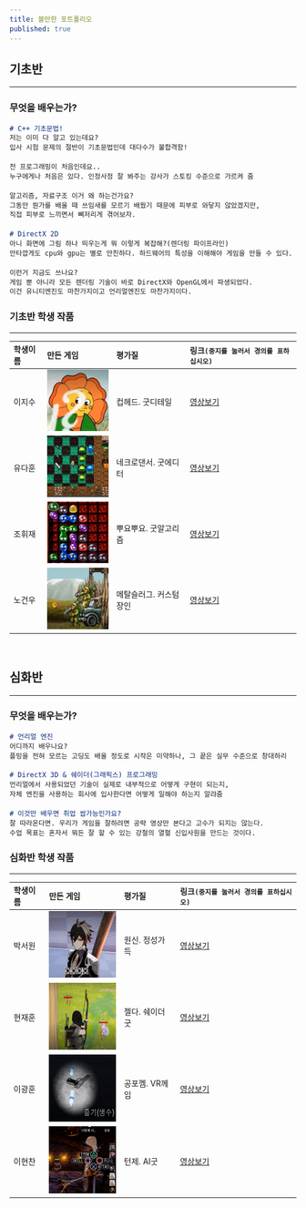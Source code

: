 ```yaml
---
title: 볼만한 포트폴리오
published: true
---
```


## 기초반
---
### 무엇을 배우는가?
```markdown
# C++ 기초문법!
저는 이미 다 알고 있는데요?
입사 시험 문제의 절반이 기초문법인데 대다수가 불합격함!

전 프로그래밍이 처음인데요..
누구에게나 처음은 있다. 인정사정 잘 봐주는 강사가 스토킹 수준으로 가르켜 줌

알고리즘, 자료구조 이거 왜 하는건가요?
그동안 뭔가를 배울 때 쓰임새를 모르기 배웠기 때문에 피부로 와닿지 않았겠지만,
직접 피부로 느끼면서 뼈저리게 겪어보자.

# DirectX 2D
아니 화면에 그림 하나 띄우는게 뭐 이렇게 복잡해?(렌더링 파이프라인)
안타깝게도 cpu와 gpu는 별로 안친하다. 하드웨어의 특성을 이해해야 게임을 만들 수 있다.

이런거 지금도 쓰나요?
게임 뿐 아니라 모든 렌더링 기술이 바로 DirectX와 OpenGL에서 파생되었다.
이건 유니티엔진도 마찬가지이고 언리얼엔진도 마찬가지이다.
```

### 기초반 학생 작품
***

|학생이름|만든 게임|평가질|링크`(중지를 눌러서 경의를 표하십시오)`|
|:---|:---|:---|:---|
|이지수|![Images/Portfolio/Cuphead.png](Images/Portfolio/Cuphead.png)|컵헤드. 굿디테일|[영상보기](https://cafe.naver.com/sgagamedev/1413)|
|유다훈|![Images/Portfolio/NecroDancer.png](Images/Portfolio/NecroDancer.png)|네크로댄서. 굿에디터|[영상보기](https://cafe.naver.com/sgagamedev/929)|
|조휘재|![Images/Portfolio/PuyoPuyo.png](Images/Portfolio/PuyoPuyo.png)|뿌요뿌요. 굿알고리즘|[영상보기](https://cafe.naver.com/sgagamedev/2628)|
|노건우|![Images/Portfolio/MetalSlug.png](Images/Portfolio/MetalSlug.png)|메탈슬러그. 커스텀장인|[영상보기](https://cafe.naver.com/sgagamedev/1597)|

<br>

## 심화반
---
### 무엇을 배우는가?
```markdown
# 언리얼 엔진
어디까지 배우나요?
플밍을 전혀 모르는 고딩도 배울 정도로 시작은 미약하나, 그 끝은 실무 수준으로 창대하리

# DirectX 3D & 쉐이더(그래픽스) 프로그래밍
언리얼에서 사용되었던 기술이 실제로 내부적으로 어떻게 구현이 되는지,
자체 엔진을 사용하는 회사에 입사한다면 어떻게 일해야 하는지 알랴줌

# 이것만 배우면 취업 쌉가능인가요?
잘 따라온다면. 우리가 게임을 잘하려면 공략 영상만 본다고 고수가 되지는 않는다.
수업 목표는 혼자서 뭐든 잘 할 수 있는 강철의 열혈 신입사원을 만드는 것이다.
```

### 심화반 학생 작품
***

|학생이름|만든 게임|평가질|링크`(중지를 눌러서 경의를 표하십시오)`|
|:---|:---|:---|:---|
|박서원|![Images/Portfolio/OneShin.png](Images/Portfolio/OneShin.png)|원신. 정성가득|[영상보기](https://cafe.naver.com/sgagamedev/4737)|
|현재훈|![Images/Portfolio/Zelda.png](Images/Portfolio/Zelda.png)|젤다. 쉐이더굿|[영상보기](https://cafe.naver.com/sgagamedev/4297)|
|이광훈|![Images/Portfolio/Horror.png](Images/Portfolio/Horror.png)|공포껨. VR께임|[영상보기](https://blog.naver.com/aleff123/222531207205)|
|이현찬|![Images/Portfolio/Paragon.png](Images/Portfolio/Paragon.png)|턴제. AI굿|[영상보기](https://www.youtube.com/watch?v=jzMu2XIu-t8)|